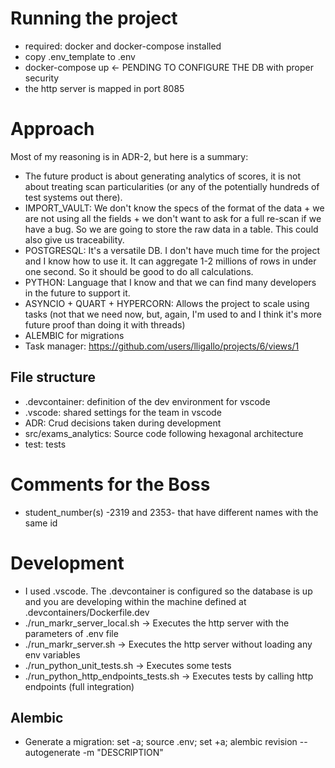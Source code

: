 # Running the project
- required: docker and docker-compose installed
- copy .env_template to .env
- docker-compose up         <- PENDING TO CONFIGURE THE DB with proper security
- the http server is mapped in port 8085

# Approach
Most of my reasoning is in ADR-2, but here is a summary:
- The future product is about generating analytics of scores, it is not about treating scan particularities (or any of the potentially hundreds of test systems out there).
- IMPORT_VAULT: We don't know the specs of the format of the data + we are not using all the fields + we don't want to ask for a full re-scan if we have a bug. So we are going to store the raw data in a table. This could also give us traceability.
- POSTGRESQL: It's a versatile DB. I don't have much time for the project and I know how to use it. It can aggregate 1-2 millions of rows in under one second. So it should be good to do all calculations.
- PYTHON: Language that I know and that we can find many developers in the future to support it.
- ASYNCIO + QUART + HYPERCORN: Allows the project to scale using tasks (not that we need now, but, again, I'm used to and I think it's more future proof than doing it with threads)
- ALEMBIC for migrations
- Task manager: https://github.com/users/lligallo/projects/6/views/1

## File structure
- .devcontainer: definition of the dev environment for vscode
- .vscode: shared settings for the team in vscode
- ADR: Crud decisions taken during development
- src/exams_analytics: Source code following hexagonal architecture
- test: tests

# Comments for the Boss
- student_number(s) -2319 and 2353- that have different names with the same id


# Development
- I used .vscode. The .devcontainer is configured so the database is up and you are developing within the machine defined at .devcontainers/Dockerfile.dev
- ./run_markr_server_local.sh -> Executes the http server with the parameters of .env file
- ./run_markr_server.sh -> Executes the http server without loading any env variables
- ./run_python_unit_tests.sh -> Executes some tests
- ./run_python_http_endpoints_tests.sh -> Executes tests by calling http endpoints (full integration)

## Alembic 
- Generate a migration: set -a; source .env; set +a; alembic revision --autogenerate -m "DESCRIPTION"
